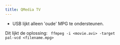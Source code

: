 ```yaml
---
title: QMedia TV
---
```


* USB lijkt alleen 'oude' MPG te ondersteunen.

Dit lijkt de oplossing:
<code>
  ffmpeg -i <movie.avi> -target pal-vcd <filename.mpg>
</code>
